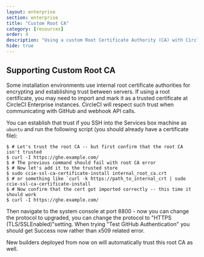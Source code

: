 ```yaml
---
layout: enterprise
section: enterprise
title: "Custom Root CA"
category: [resources]
order: 4
description: "Using a custom Root Certificate Authority (CA) with CircleCI Enterprise."
hide: true
---
```


## Supporting Custom Root CA

Some installation environments use internal root certificate authorities for encrypting and establishing trust between servers.  If using a root certificate, you may need to import and mark it as a trusted certificate at CircleCI Enterprise instances. CircleCI will respect such trust when communicating with GitHub and webhook API calls.

You can establish that trust if you SSH into the Services box machine as `ubuntu` and run the following script (you should already have a certificate file):

```
$ # Let's trust the root CA -- but first confirm that the root CA isn't trusted
$ curl -I https://ghe.example.com/
$ # The previous command should fail with root CA error
$ # Now let's add it to the trusted store
$ sudo ccie-ssl-ca-certificate-install internal_root_ca.crt
$ # or something like `curl -k https://path_to_internal_crt | sudo ccie-ssl-ca-certificate-install
$ # Now confirm that the cert got imported correctly -- this time it should work
$ curl -I https://ghe.example.com/
```

Then navigate to the system console at port 8800 - now you can change the protocol to upgraded, you can change the protocol to "HTTPS (TLS/SSLEnabled)"setting.  When trying "Test GitHub Authentication" you should get Success now rather than x509 related error.

New builders deployed from now on will automatically trust this root CA as well.
